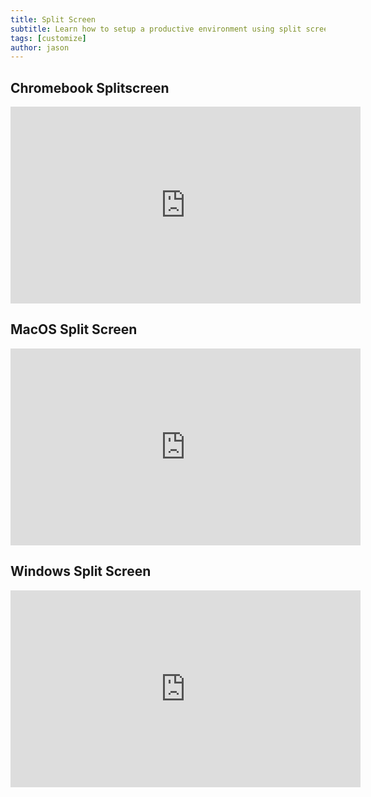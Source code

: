 ```yaml
---
title: Split Screen
subtitle: Learn how to setup a productive environment using split screen!
tags: [customize]
author: jason
---
```

## Chromebook Splitscreen

<iframe width="560" height="315" src="https://www.youtube.com/embed/wl7ZW1fOwWQ" frameborder="0" allow="accelerometer; autoplay; clipboard-write; encrypted-media; gyroscope; picture-in-picture" allowfullscreen></iframe>

## MacOS Split Screen

<iframe width="560" height="315" src="https://www.youtube.com/embed/DRRIZZucvQ0" frameborder="0" allow="accelerometer; autoplay; clipboard-write; encrypted-media; gyroscope; picture-in-picture" allowfullscreen></iframe>

## Windows Split Screen

<iframe width="560" height="315" src="https://www.youtube.com/embed/H-CGPGfNQAI" frameborder="0" allow="accelerometer; autoplay; clipboard-write; encrypted-media; gyroscope; picture-in-picture" allowfullscreen></iframe>


